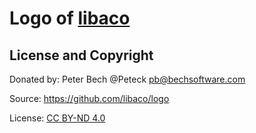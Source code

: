 # Logo of [libaco](https://libaco.org/)

## License and Copyright

Donated by: Peter Bech @Peteck <pb@bechsoftware.com>

Source: https://github.com/libaco/logo

License: [CC BY-ND 4.0](https://creativecommons.org/licenses/by-nd/4.0/)
